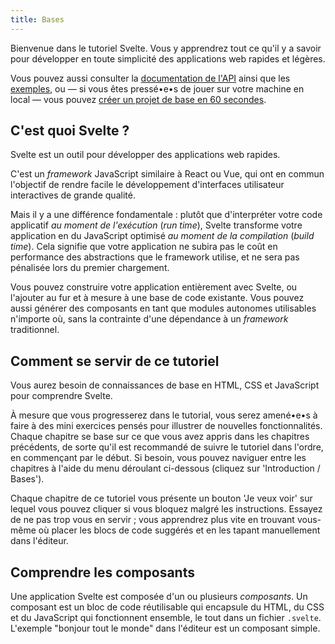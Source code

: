 ```yaml
---
title: Bases
---
```


Bienvenue dans le tutoriel Svelte. Vous y apprendrez tout ce qu'il y a savoir pour développer en toute simplicité des applications web rapides et légères.

Vous pouvez aussi consulter la [documentation de l'API](/docs) ainsi que les [exemples](/examples), ou — si vous êtes pressé•e•s de jouer sur votre machine en local — vous pouvez [créer un projet de base en 60 secondes](/docs#getting-started).

## C'est quoi Svelte ?

Svelte est un outil pour développer des applications web rapides.

C'est un *framework* JavaScript similaire à React ou Vue, qui ont en commun l'objectif de rendre facile le développement d'interfaces utilisateur interactives de grande qualité.

Mais il y a une différence fondamentale : plutôt que d'interpréter votre code applicatif *au moment de l'exécution* (*run time*), Svelte transforme votre application en du JavaScript optimisé *au moment de la compilation* (*build time*). Cela signifie que votre application ne subira pas le coût en performance des abstractions que le framework utilise, et ne sera pas pénalisée lors du premier chargement.

Vous pouvez construire votre application entièrement avec Svelte, ou l'ajouter au fur et à mesure à une base de code existante. Vous pouvez aussi générer des composants en tant que modules autonomes utilisables n'importe où, sans la contrainte d'une dépendance à un *framework* traditionnel.

## Comment se servir de ce tutoriel

Vous aurez besoin de connaissances de base en HTML, CSS et JavaScript pour comprendre Svelte.

À mesure que vous progresserez dans le tutorial, vous serez amené•e•s à faire à des mini exercices pensés pour illustrer de nouvelles fonctionnalités. Chaque chapitre se base sur ce que vous avez appris dans les chapitres précédents, de sorte qu'il est recommandé de suivre le tutoriel dans l'ordre, en commençant par le début. Si besoin, vous pouvez naviguer entre les chapitres à l'aide du menu déroulant ci-dessous (cliquez sur 'Introduction / Bases').

Chaque chapitre de ce tutoriel vous présente un bouton 'Je veux voir' sur lequel vous pouvez cliquer si vous bloquez malgré les instructions. Essayez de ne pas trop vous en servir ; vous apprendrez plus vite en trouvant vous-même où placer les blocs de code suggérés et en les tapant manuellement dans l'éditeur.

## Comprendre les composants

Une application Svelte est composée d'un ou plusieurs *composants*. Un composant est un bloc de code réutilisable qui encapsule du HTML, du CSS et du JavaScript qui fonctionnent ensemble, le tout dans un fichier `.svelte`. L'exemple "bonjour tout le monde" dans l'éditeur est un composant simple.
